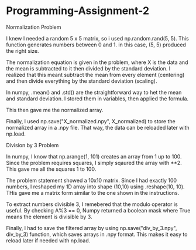 # Programming-Assignment-2

Normalization Problem

I knew I needed a random 5 x 5 matrix, so i used np.random.rand(5, 5). This function generates numbers between 0 and 1. in this case, (5, 5) produced the right size.

The normalization equation is given in the problem, where X is the data and the mean is subtracted to it then divided by the standard deviation.
I realized that this meant subtract the mean from every element (centering) and then divide everything by the standard deviation (scaling).

In numpy, .mean() and .std() are the straightforward way to het the mean and standard deviation. I stored them in variables, then applied the formula.

This then gave me the normalized array.

Finally, I used np.save("X_normalized.npy", X_normalized) to store the normalized array in a .npy file. That way, the data can be reloaded later with np.load.


Division by 3 Problem

In numpy, I know that np.arange(1, 101) creates an array from 1 up to 100. Since the problem requires squares, I simply sqaured the array with **2. This gave me all the squares 1 to 100.

The problem statement showed a 10x10 matrix. Since I had exactly 100 numbers, I reshaped my 1D array into shape (10,10) using .reshape(10, 10). THis gave me a matrix form similar to the one shown in the instructions.

To extract numbers divisible 3, I remebered that the modulo operator is useful. By checking A%3 == 0, Numpy returned a boolean mask where True means the element is divisible by 3.

Finally, I had to save the filtered array by using np.save("div_by_3.npy", div_by_3) function, which saves arrays in .npy format. This makes it easy to reload later if needed with np.load.
